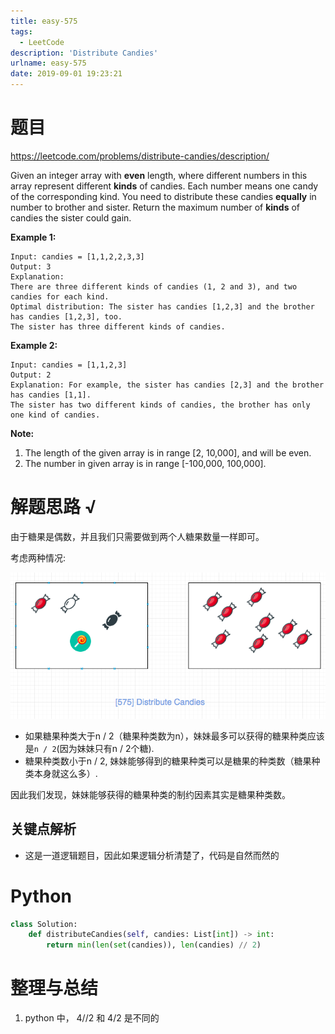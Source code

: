 ```yaml
---
title: easy-575
tags:
  - LeetCode
description: 'Distribute Candies'
urlname: easy-575
date: 2019-09-01 19:23:21
---
```


# 题目

https://leetcode.com/problems/distribute-candies/description/

Given an integer array with **even** length, where different numbers in this array represent different **kinds** of candies. Each number means one candy of the corresponding kind. You need to distribute these candies **equally** in number to brother and sister. Return the maximum number of **kinds** of candies the sister could gain.

**Example 1:**

```
Input: candies = [1,1,2,2,3,3]
Output: 3
Explanation:
There are three different kinds of candies (1, 2 and 3), and two candies for each kind.
Optimal distribution: The sister has candies [1,2,3] and the brother has candies [1,2,3], too. 
The sister has three different kinds of candies. 
```



**Example 2:**

```
Input: candies = [1,1,2,3]
Output: 2
Explanation: For example, the sister has candies [2,3] and the brother has candies [1,1]. 
The sister has two different kinds of candies, the brother has only one kind of candies. 
```



**Note:**

1. The length of the given array is in range [2, 10,000], and will be even.
2. The number in given array is in range [-100,000, 100,000].

# 解题思路 √

由于糖果是偶数，并且我们只需要做到两个人糖果数量一样即可。

考虑两种情况:

[![575.distribute-candies](easy-575/575.distribute-candies.png)](https://github.com/azl397985856/leetcode/blob/master/assets/problems/575.distribute-candies.png)

- 如果糖果种类大于n / 2（糖果种类数为n），妹妹最多可以获得的糖果种类应该是`n / 2`(因为妹妹只有n / 2个糖).
- 糖果种类数小于n / 2, 妹妹能够得到的糖果种类可以是糖果的种类数（糖果种类本身就这么多）.

因此我们发现，妹妹能够获得的糖果种类的制约因素其实是糖果种类数。

## 关键点解析

- 这是一道逻辑题目，因此如果逻辑分析清楚了，代码是自然而然的

# Python

```python
class Solution:
    def distributeCandies(self, candies: List[int]) -> int:
        return min(len(set(candies)), len(candies) // 2)
```



# 整理与总结

1. python 中， 4//2 和 4/2 是不同的

